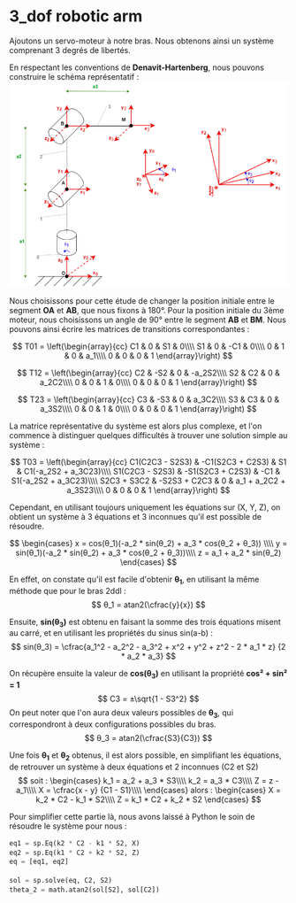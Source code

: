 # 3_dof robotic arm

Ajoutons un servo-moteur à notre bras. 
Nous obtenons ainsi un système comprenant 3 degrés de libertés. 

En respectant les conventions de **Denavit-Hartenberg**, nous pouvons construire le schéma représentatif :
![schema_3dof](images/3dof_luna_arm.drawio.png)

Nous choisissons pour cette étude de changer la position initiale entre le segment **OA** et **AB**, que nous fixons à 180°. Pour la position initiale du 3ème moteur, nous choisissons un angle de 90° entre le segment **AB** et **BM**. Nous pouvons ainsi écrire les matrices de transitions correspondantes :

$$
T01 = 
\left(\begin{array}{cc}
C1 & 0 & S1 & 0\\\\
S1 & 0 & -C1 & 0\\\\
0 & 1 & 0 & a_1\\\\
0 & 0 & 0 & 1
\end{array}\right)
$$

$$
T12 = 
\left(\begin{array}{cc}
C2 & -S2 & 0 & -a_2S2\\\\
S2 & C2 & 0 & a_2C2\\\\
0 & 0 & 1 & 0\\\\
0 & 0 & 0 & 1
\end{array}\right)
$$

$$
T23 = 
\left(\begin{array}{cc}
C3 & -S3 & 0 & a_3C2\\\\
S3 & C3 & 0 & a_3S2\\\\
0 & 0 & 1 & 0\\\\
0 & 0 & 0 & 1
\end{array}\right)
$$

La matrice représentative du système est alors plus complexe, et l'on commence à distinguer quelques difficultés à trouver une solution simple au système : 

$$
T03 = 
\left(\begin{array}{cc}
C1(C2C3 - S2S3) & -C1(S2C3 + C2S3) & S1 & C1(-a_2S2 + a_3C23)\\\\
S1(C2C3 - S2S3) & -S1(S2C3 + C2S3) & -C1 & S1(-a_2S2 + a_3C23)\\\\
S2C3 + S3C2 & -S2S3 + C2C3 & 0 & a_1 + a_2C2 + a_3S23\\\\
0 & 0 & 0 & 1
\end{array}\right)
$$

Cependant, en utilisant toujours uniquement les équations sur (X, Y, Z), on obtient un système à 3 équations et 3 inconnues qu'il est possible de résoudre. 

$$ 
\begin{cases}
    x = cos(θ_1)(-a_2 * sin(θ_2) + a_3 * cos(θ_2 + θ_3)) \\\\
    y = sin(θ_1)(-a_2 * sin(θ_2) + a_3 * cos(θ_2 + θ_3))\\\\
    z = a_1 + a_2 * sin(θ_2)
\end{cases}
$$

En effet, on constate qu'il est facile d'obtenir **θ<sub>1</sub>**, en utilisant la même méthode que pour le bras 2ddl :
$$
θ_1 = atan2(\cfrac{y}{x})
$$

Ensuite, **sin(θ<sub>3</sub>)** est obtenu en faisant la somme des trois équations misent au carré, et en utilisant les propriétés du sinus sin(a-b) :
$$
sin(θ_3) = \cfrac{a_1^2 - a_2^2 - a_3^2 + x^2 + y^2 + z^2 - 2 * a_1 * z} {2 * a_2 * a_3}
$$

On récupère ensuite la valeur de **cos(θ<sub>3</sub>)** en utilisant la propriété **cos² + sin² = 1**
$$
C3 = ±\sqrt{1 - S3^2}
$$
On peut noter que l'on aura deux valeurs possibles de **θ<sub>3</sub>**, qui correspondront à deux configurations possibles du bras. 
$$
θ_3 = atan2(\cfrac{S3}{C3})
$$

Une fois **θ<sub>1</sub>** et **θ<sub>2</sub>** obtenus, il est alors possible, en simplifiant les équations, de retrouver un système à deux équations et 2 inconnues (C2 et S2)
$$
soit :
\begin{cases}
k_1 = a_2 + a_3 * S3\\\\
k_2 = a_3 * C3\\\\
Z = z - a_1\\\\
X = \cfrac{x - y} {C1 - S1}\\\\
\end{cases}
alors :
\begin{cases}
X = k_2 * C2 - k_1 * S2\\\\
Z = k_1 * C2 + k_2 * S2
\end{cases}
$$

Pour simplifier cette partie là, nous avons laissé à Python le soin de résoudre le système pour nous : 
```python
eq1 = sp.Eq(k2 * C2 - k1 * S2, X)
eq2 = sp.Eq(k1 * C2 + k2 * S2, Z)
eq = [eq1, eq2]

sol = sp.solve(eq, C2, S2)
theta_2 = math.atan2(sol[S2], sol[C2])
```
